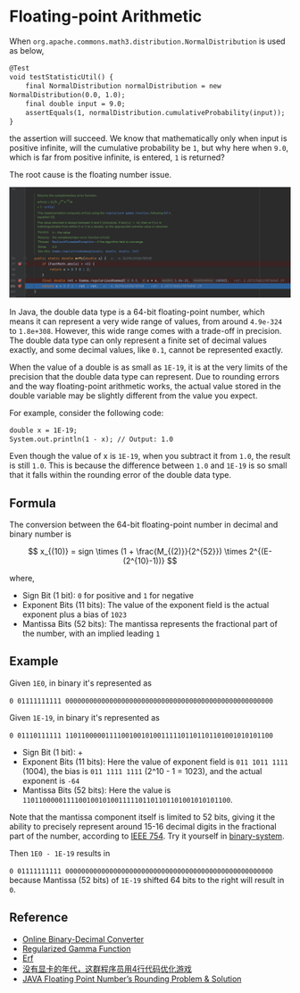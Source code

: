 Floating-point Arithmetic
====

When `org.apache.commons.math3.distribution.NormalDistribution` is used as below,

```
@Test
void testStatisticUtil() {
    final NormalDistribution normalDistribution = new NormalDistribution(0.0, 1.0);
    final double input = 9.0;
    assertEquals(1, normalDistribution.cumulativeProbability(input));
}
```

the assertion will succeed. We know that mathematically only when input is positive infinite, will the cumulative probability be `1`, but why here when `9.0`, which is far from positive infinite, is entered, `1` is returned? 

The root cause is the floating number issue.

![Floating Issue](../.gitbook/assets/floating-issue.png "Floating Issue")

In Java, the double data type is a 64-bit floating-point number, which means it can represent a very wide range of values, from around `4.9e-324` to `1.8e+308`. However, this wide range comes with a trade-off in precision. The double data type can only represent a finite set of decimal values exactly, and some decimal values, like `0.1`, cannot be represented exactly.

When the value of a double is as small as `1E-19`, it is at the very limits of the precision that the double data type can represent. Due to rounding errors and the way floating-point arithmetic works, the actual value stored in the double variable may be slightly different from the value you expect.

For example, consider the following code:
```
double x = 1E-19;
System.out.println(1 - x); // Output: 1.0
```
Even though the value of x is `1E-19`, when you subtract it from `1.0`, the result is still `1.0`. This is because the difference between `1.0` and `1E-19` is so small that it falls within the rounding error of the double data type.

## Formula

The conversion between the 64-bit floating-point number in decimal and binary number is 

$$
x_{(10)} = sign \times (1 + \frac{M_{(2)}}{2^{52}}) \times 2^{(E-(2^{10}-1))}
$$

where,
- Sign Bit (1 bit): `0` for positive and `1` for negative
- Exponent Bits (11 bits): The value of the exponent field is the actual exponent plus a bias of `1023`
- Mantissa Bits (52 bits): The mantissa represents the fractional part of the number, with an implied leading `1`

## Example

Given `1E0`, in binary it's represented as

`0 01111111111 0000000000000000000000000000000000000000000000000000`

Given `1E-19`, in binary it's represented as

`0 01110111111 1101100000111100100101001111101101101101001010101100`

- Sign Bit (1 bit): +
- Exponent Bits (11 bits): Here the value of exponent field is `011 1011 1111` (1004), the bias is `011 1111 1111` (2^10 - 1 = 1023), and the actual exponent is `-64`
- Mantissa Bits (52 bits): Here the value is `1101100000111100100101001111101101101101001010101100`.

Note that the mantissa component itself is limited to 52 bits, giving it the ability to precisely represent around 15-16 decimal digits in the fractional part of the number, according to [IEEE 754](https://standards.ieee.org/ieee/754/6210/). Try it yourself in [binary-system](https://binary-system.base-conversion.ro/convert-real-numbers-from-decimal-system-to-64bit-double-precision-IEEE754-binary-floating-point.php).

Then `1E0 - 1E-19` results in

`0 01111111111 0000000000000000000000000000000000000000000000000000` because Mantissa (52 bits) of `1E-19` shifted 64 bits to the right will result in `0`.

## Reference

- [Online Binary-Decimal Converter](https://www.binaryconvert.com/)
- [Regularized Gamma Function](https://mathworld.wolfram.com/RegularizedGammaFunction.html)
- [Erf](https://mathworld.wolfram.com/Erf.html)
- [没有显卡的年代，这群程序员用4行代码优化游戏](https://youtu.be/g1r3iLejTw0?si=e0L12DXOtCKwrnjT)
- [JAVA Floating Point Number’s Rounding Problem & Solution](https://arshadsuraj.medium.com/java-floating-point-numbers-rounding-problem-solution-a07e019b9dd5)